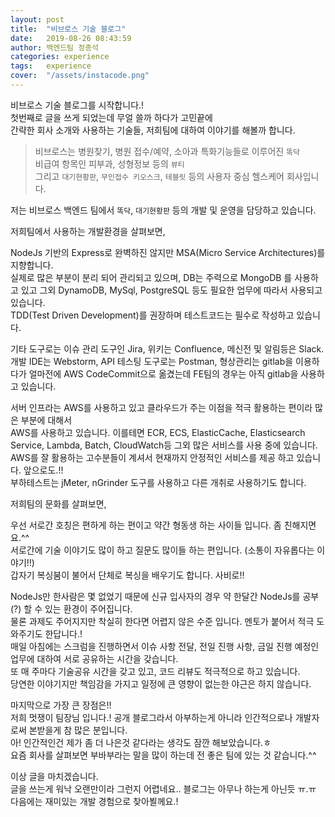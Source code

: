 ```yaml
---
layout: post
title:  "비브로스 기술 블로그"
date:   2019-08-26 08:43:59
author: 백엔드팀 정종석
categories: experience
tags:	experience
cover:  "/assets/instacode.png"
---
```


비브로스 기술 블로그를 시작합니다.!  
첫번째로 글을 쓰게 되었는데 무얼 쓸까 하다가 고민끝에  
간략한 회사 소개와 사용하는 기술들, 저희팀에 대하여 이야기를 해볼까 합니다.

> 비브로스는 병원찾기, 병원 접수/예약, 소아과 특화기능들로 이루어진 `똑닥`  
> 비급여 항목인 피부과, 성형정보 등의 `뷰티`  
> 그리고 `대기현황판`, `무인접수 키오스크`, `테블릿` 등의 사용자 중심 헬스케어 회사입니다.

저는 비브로스 백엔드 팀에서 `똑닥`, `대기현황판` 등의 개발 및 운영을 담당하고 있습니다.

저희팀에서 사용하는 개발환경을 살펴보면,

NodeJs 기반의 Express로 완벽하진 않지만 MSA(Micro Service Architectures)를 지향합니다.  
실제로 많은 부분이 분리 되어 관리되고 있으며, DB는 주력으로 MongoDB 를 사용하고 있고 그외 DynamoDB, MySql, PostgreSQL 등도 필요한 업무에 따라서 사용되고 있습니다.  
TDD(Test Driven Development)를 권장하며 테스트코드는 필수로 작성하고 있습니다.

기타 도구로는 이슈 관리 도구인 Jira, 위키는 Confluence, 메신전 및 알림등은 Slack.  
개발 IDE는 Webstorm, API 테스팅 도구로는 Postman, 형상관리는 gitlab을 이용하다가 얼마전에
AWS CodeCommit으로 옮겼는데 FE팀의 경우는 아직 gitlab을 사용하고 있습니다.  

서버 인프라는 AWS를 사용하고 있고 클라우드가 주는 이점을 적극 활용하는 편이라 많은 부분에 대해서  
AWS를 사용하고 있습니다. 이를테면 ECR, ECS, ElasticCache, Elasticsearch Service, Lambda, Batch, CloudWatch등 그외 많은 서비스를 사용 중에 있습니다.  
AWS를 잘 활용하는 고수분들이 계셔서 현재까지 안정적인 서비스를 제공 하고 있습니다. 앞으로도.!!  
부하테스트는 jMeter, nGrinder 도구를 사용하고 다른 개취로 사용하기도 합니다.

저희팀의 문화를 살펴보면,

우선 서로간 호칭은 편하게 하는 편이고 약간 형동생 하는 사이들 입니다. 좀 친해지면요.^^  
서로간에 기술 이야기도 많이 하고 질문도 많이들 하는 편입니다. (소통이 자유롭다는 이야기!!)  
갑자기 복싱붐이 불어서 단체로 복싱을 배우기도 합니다. 사비로!!   

NodeJs만 한사람은 몇 없었기 때문에 신규 입사자의 경우 약 한달간 NodeJs를 공부(?) 할 수 있는 환경이 주어집니다.  
물론 과제도 주어지지만 착실히 한다면 어렵지 않은 수준 입니다. 멘토가 붙어서 적극 도와주기도 한답니다.!  
매일 아침에는 스크럼을 진행하면서 이슈 사항 전달, 전일 진행 사항, 금일 진행 예정인 업무에 대하여 서로 공유하는 시간을 갖습니다.  
또 매 주마다 기술공유 시간을 갖고 있고, 코드 리뷰도 적극적으로 하고 있습니다.  
당연한 이야기지만 책임감을 가지고 일정에 큰 영향이 없는한 야근은 하지 않습니다.

마지막으로 가장 큰 장점은!!  
저희 멋쟁이 팀장님 입니다.! 공개 블로그라서 아부하는게 아니라 인간적으로나 개발자로써 본받을게 참 많은 분입니다.  
아! 인간적인건 제가 좀 더 나은것 같다라는 생각도 잠깐 해보았습니다.ㅎ  
요즘 회사를 살펴보면 부바부라는 말을 많이 하는데 전 좋은 팀에 있는 것 같습니다.^^

이상 글을 마치겠습니다.  
글을 쓰는게 워낙 오랜만이라 그런지 어렵네요.. 블로그는 아무나 하는게 아닌듯 ㅠ.ㅠ  
다음에는 재미있는 개발 경험으로 찾아뵐께요.!
